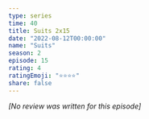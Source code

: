 ```yaml
---
type: series
time: 40
title: Suits 2x15
date: "2022-08-12T00:00:00"
name: "Suits"
season: 2
episode: 15
rating: 4
ratingEmoji: "⭐️⭐️⭐️⭐️"
share: false
---
```


*[No review was written for this episode]*